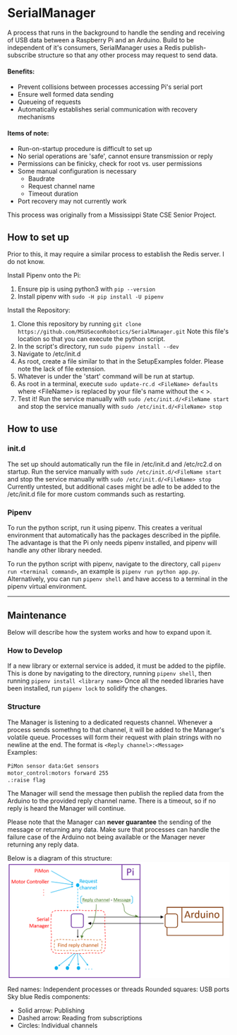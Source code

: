 # SerialManager
A process that runs in the background to handle the sending and receiving of USB data between a Raspberry Pi and an Arduino. Build to be independent of it's consumers, SerialManager uses a Redis publish-subscribe structure so that any other process may request to send data.

#### Benefits:
- Prevent collisions between processes accessing Pi's serial port
- Ensure well formed data sending
- Queueing of requests
- Automatically establishes serial communication with recovery mechanisms

#### Items of note:
- Run-on-startup procedure is difficult to set up
- No serial operations are 'safe', cannot ensure transmission or reply
- Permissions can be finicky, check for root vs. user permissions
- Some manual configuration is necessary
  *  Baudrate
  *  Request channel name
  *  Timeout duration
- Port recovery may not currently work

This process was originally from a Mississippi State CSE Senior Project.

## How to set up
Prior to this, it may require a similar process to establish the Redis server. I do not know.

Install Pipenv onto the Pi:
1) Ensure pip is using python3 with `pip --version`
2) Install pipenv with `sudo -H pip install -U pipenv`

Install the Repository:
1) Clone this repository by running `git clone https://github.com/MSUSeconRobotics/SerialManager.git` Note this file's location so that you can execute the python script.  
2) In the script's directory, run `sudo pipenv install --dev`  
3) Navigate to /etc/init.d  
4) As root, create a file similar to that in the SetupExamples folder. Please note the lack of file extension.
5) Whatever is under the 'start' command will be run at startup.
6) As root in a terminal, execute `sudo update-rc.d <FileName> defaults` where \<FileName> is replaced by your file's name without the < >.
7) Test it! Run the service manually with `sudo /etc/init.d/<FileName start` and stop the service manually with `sudo /etc/init.d/<FileName> stop`  

## How to use
### init.d
The set up should automatically run the file in /etc/init.d and /etc/rc2.d on startup. Run the service manually with `sudo /etc/init.d/<FileName start` and stop the service manually with `sudo /etc/init.d/<FileName> stop`  
Currently untested, but additional cases might be adle to be added to the /etc/init.d file for more custom commands such as restarting.

### Pipenv
To run the python script, run it using pipenv. This creates a veritual environment that automatically has the packages described in the pipfile. The advantage is that the Pi only needs pipenv installed, and pipenv will handle any other library needed.  

To run the python script with pipenv, navigate to the directory, call `pipenv run <terminal command>`, an example is `pipenv run python app.py`.  
Alternatively, you can run `pipenv shell` and have access to a terminal in the pipenv virtual environment.

---

## Maintenance
Below will describe how the system works and how to expand upon it.

### How to Develop
If a new library or external service is added, it must be added to the pipfile. This is done by navigating to the directory, running `pipenv shell`, then running `pipenv install <library name>`
Once all the needed libraries have been installed, run `pipenv lock` to solidify the changes.

### Structure
The Manager is listening to a dedicated requests channel. Whenever a process sends somethng to that channel, it will be added to the Manager's volatile queue. Processes will form their request with plain strings with no newline at the end. The format is `<Reply channel>:<Message>`  
Examples:
```
PiMon sensor data:Get sensors
motor_control:motors forward 255
.:raise flag
```
The Manager will send the message then publish the replied data from the Arduino to the provided reply channel name. There is a timeout, so if no reply is heard the Manager will continue.  

Please note that the Manager can **never guarantee** the sending of the message or returning any data. Make sure that processes can handle the failure case of the Arduino not being available or the Manager never returning any reply data.  

Below is a diagram of this structure:
![Block and arrow diagram depicting the Serial Manager's structure](/Pictures/SerialManagerDiagram.png)

Red names: Independent processes or threads
Rounded squares: USB ports
Sky blue Redis components:
- Solid arrow: Publishing
- Dashed arrow: Reading from subscriptions
- Circles: Individual channels